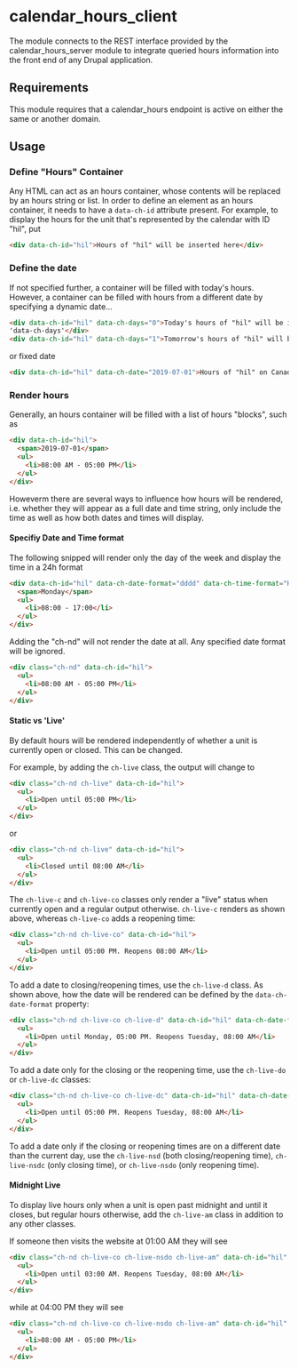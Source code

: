 # calendar_hours_client
The module connects to the REST interface provided by the calendar_hours_server module to integrate queried hours information into the front end of any Drupal application.

## Requirements

This module requires that a calendar_hours endpoint is active on either the same or another domain.

## Usage

### Define "Hours" Container

Any HTML can act as an hours container, whose contents will be replaced by an hours string or list. In order to define an element as an hours container, it 
needs to have a ```data-ch-id``` attribute present. For example, to display the hours for the unit that's represented by the calendar with ID "hil", put

```html
<div data-ch-id="hil">Hours of "hil" will be inserted here</div>
```

### Define the date

If not specified further, a container will be filled with today's hours. However, a container can be filled with hours from a different date by specifying a dynamic date...

```html
<div data-ch-id="hil" data-ch-days="0">Today's hours of "hil" will be inserted here. This is the default and is equivalent to not specifying 
'data-ch-days'</div>
<div data-ch-id="hil" data-ch-days="1">Tomorrow's hours of "hil" will be inserted here.</div>
```
or fixed date

```html
<div data-ch-id="hil" data-ch-date="2019-07-01">Hours of "hil" on Canada Day 2019 will be inserted here.</div>
```

### Render hours

Generally, an hours container will be filled with a list of hours "blocks", such as

```html
<div data-ch-id="hil">
  <span>2019-07-01</span>
  <ul>
    <li>08:00 AM - 05:00 PM</li>
  </ul>
</div>
```

Howeverm there are several ways to influence how hours will be rendered, i.e. whether they will appear as a full date and time string, only include the time as 
well as how both dates and times will display. 

#### Specifiy Date and Time format

The following snipped will render only the day of the week and display the time in a 24h format

```html
<div data-ch-id="hil" data-ch-date-format="dddd" data-ch-time-format="HH:mm">
  <span>Monday</span>
  <ul>
    <li>08:00 - 17:00</li>
  </ul>
</div>
```

Adding the "ch-nd" will not render the date at all. Any specified date format will be ignored. 

```html
<div class="ch-nd" data-ch-id="hil">
  <ul>
    <li>08:00 AM - 05:00 PM</li>
  </ul>
</div>
```

#### Static vs 'Live'

By default hours will be rendered independently of whether a unit is currently open or closed. This can be changed.

For example, by adding the ```ch-live``` class, the output will change to

```html
<div class="ch-nd ch-live" data-ch-id="hil">
  <ul>
    <li>Open until 05:00 PM</li>
  </ul>
</div>
```
or
```html
<div class="ch-nd ch-live" data-ch-id="hil">
  <ul>
    <li>Closed until 08:00 AM</li>
  </ul>
</div>
```

The ```ch-live-c``` and ```ch-live-co``` classes only render a "live" status when currently open and a regular output otherwise. ```ch-live-c``` renders as shown above, whereas ```ch-live-co``` adds a reopening time:

```html
<div class="ch-nd ch-live-co" data-ch-id="hil">
  <ul>
    <li>Open until 05:00 PM. Reopens 08:00 AM</li>
  </ul>
</div>
```

To add a date to closing/reopening times, use the ```ch-live-d``` class. As shown above, how the date will be rendered can be defined by the 
```data-ch-date-format``` property:

```html
<div class="ch-nd ch-live-co ch-live-d" data-ch-id="hil" data-ch-date-format="dddd">
  <ul>
    <li>Open until Monday, 05:00 PM. Reopens Tuesday, 08:00 AM</li>
  </ul>
</div>
```

To add a date only for the closing or the reopening time, use the ```ch-live-do``` or ```ch-live-dc``` classes:

```html
<div class="ch-nd ch-live-co ch-live-dc" data-ch-id="hil" data-ch-date-format="dddd">
  <ul>
    <li>Open until 05:00 PM. Reopens Tuesday, 08:00 AM</li>
  </ul>
</div>
```

To add a date only if the closing or reopening times are on a different date than the current day, use the ```ch-live-nsd``` (both closing/reopening time), 
```ch-live-nsdc``` (only closing time), or ```ch-live-nsdo``` (only reopening time).

#### Midnight Live

To display live hours only when a unit is open past midnight and until it closes, but regular hours otherwise, add the ```ch-live-am``` class in addition to any other classes.

If someone then visits the website at 01:00 AM they will see

```html
<div class="ch-nd ch-live-co ch-live-nsdo ch-live-am" data-ch-id="hil" data-ch-date-format="dddd">
  <ul>
    <li>Open until 03:00 AM. Reopens Tuesday, 08:00 AM</li>
  </ul>
</div>
```

while at 04:00 PM they will see

```html
<div class="ch-nd ch-live-co ch-live-nsdo ch-live-am" data-ch-id="hil" data-ch-date-format="dddd">
  <ul>
    <li>08:00 AM - 05:00 PM</li>
  </ul>
</div>
```

